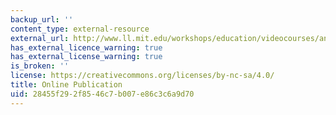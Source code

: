 ```yaml
---
backup_url: ''
content_type: external-resource
external_url: http://www.ll.mit.edu/workshops/education/videocourses/antennas/index.html
has_external_licence_warning: true
has_external_license_warning: true
is_broken: ''
license: https://creativecommons.org/licenses/by-nc-sa/4.0/
title: Online Publication
uid: 28455f29-2f85-46c7-b007-e86c3c6a9d70
---
```

